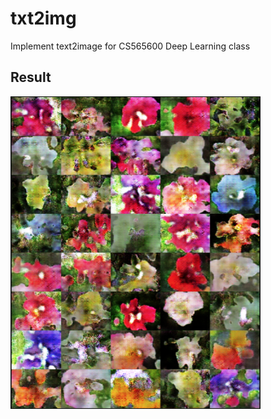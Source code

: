 # txt2img
Implement text2image for CS565600 Deep Learning class

## Result
<img src="results/result.png"  width="400" height="500" />
